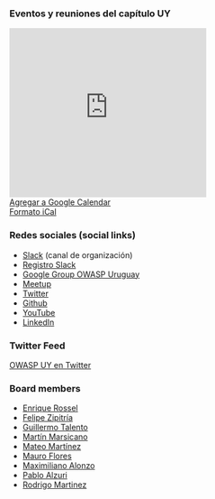 ### Eventos y reuniones del capítulo UY
<iframe src="https://calendar.google.com/calendar/b/1/embed?height=300&amp;wkst=2&amp;bgcolor=%23ffffff&amp;ctz=America%2FMontevideo&amp;src=Y19ib21wMmZscDNpOTFobTlraWw5bDhnNHNza0Bncm91cC5jYWxlbmRhci5nb29nbGUuY29t&amp;color=%237986CB&amp;showTitle=0&amp;showNav=0&amp;showPrint=0&amp;showCalendars=0&amp;showTz=1&amp;mode=AGENDA&amp;hl=es_419&amp;showTabs=0&amp;showDate=0&amp;title" style="border-width:0; margin:0" width="350" height="300" frameborder="0" scrolling="no"></iframe>
<div style="margin-top: 0; margin-bottom: 20px">
<a href="https://calendar.google.com/calendar/b/1?cid=Y19ib21wMmZscDNpOTFobTlraWw5bDhnNHNza0Bncm91cC5jYWxlbmRhci5nb29nbGUuY29t">Agregar a Google Calendar</a><br>
<a href="https://calendar.google.com/calendar/ical/c_bomp2flp3i91hm9kil9l8g4ssk%40group.calendar.google.com/public/basic.ics">Formato iCal</a>
</div>

### Redes sociales (social links)
* [Slack](https://owasp.slack.com/messages/owasp-uruguay/) (canal de organización)
* [Registro Slack](https://owasp.org/slack/invite)
* [Google Group OWASP Uruguay](https://groups.google.com/a/owasp.org/forum/#!forum/uruguay-chapter)
* [Meetup](https://www.meetup.com/OWASP-Uruguay-Chapter)
* [Twitter](https://twitter.com/owasp_uy)
* [Github](https://github.com/OWASP-Uruguay)
* [YouTube](https://www.youtube.com/channel/UC0-Z2Mufb062rREkmmEHTHQ)
* [LinkedIn](https://www.linkedin.com/groups/3673287/)

### Twitter Feed
<a class="twitter-timeline" data-width="100%" data-height="600" data-theme="light" href="https://twitter.com/owasp_uy?ref_src=twsrc%5Etfw">OWASP UY en Twitter</a> <script async src="https://platform.twitter.com/widgets.js" charset="utf-8"></script>


### Board members
* [Enrique Rossel](mailto:enrique.rossel@owasp.org)
* [Felipe Zipitría](mailto:felipe.zipitria@owasp.org)
* [Guillermo Talento](mailto:guillermo.talento@owasp.org)
* [Martín Marsicano](mailto:martin.marsicano@owasp.org)
* [Mateo Martínez](mailto:mateo.martinez@owasp.org)
* [Mauro Flores](mailto:mauro.flores@owasp.org)
* [Maximiliano Alonzo](mailto:maximiliano.alonzo@owasp.org)
* [Pablo Alzuri](mailto:pablo.alzuri@owasp.org)
* [Rodrigo Martinez](mailto:rodrigo.martinez@owasp.org)
